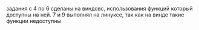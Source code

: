задания с 4 по 6 сделаны на виндовс, использования функций который доступны на ней.
7 и 9 выполнял на линуксе, так как на винде такие функции недоступны